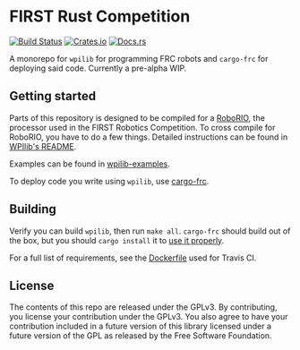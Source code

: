 # FIRST Rust Competition

[![Build Status](https://travis-ci.org/Lytigas/first-rust-competition.svg?branch=master)](https://travis-ci.org/Lytigas/first-rust-competition)
[![Crates.io](https://img.shields.io/crates/v/wpilib.svg)](https://crates.io/crates/wpilib/)
[![Docs.rs](https://docs.rs/wpilib/badge.svg)](https://docs.rs/wpilib)

A monorepo for `wpilib` for programming FRC robots and `cargo-frc` for deploying said code. Currently a pre-alpha WIP.

## Getting started

Parts of this repository is designed to be compiled for a [RoboRIO](http://sine.ni.com/nips/cds/view/p/lang/en/nid/213308), the
processor used in the FIRST Robotics Competition. To cross compile for RoboRIO, you have to do a few things.
Detailed instructions can be found in [WPIlib's README](wpilib/README.md).

Examples can be found in [wpilib-examples](wpilib-examples).

To deploy code you write using `wpilib`, use [cargo-frc](cargo-frc).

## Building

Verify you can build `wpilib`, then run `make all`. `cargo-frc` should build out of the box, but you should `cargo install` it
to [use it properly](cargo-frc/README.md).

For a full list of requirements, see the [Dockerfile](Dockerfile) used for Travis CI.

## License

The contents of this repo are released under the GPLv3.
By contributing, you license your contribution under the GPLv3.
You also agree to have your contribution included in a future
version of this library licensed under a future version of the GPL
as released by the Free Software Foundation.
